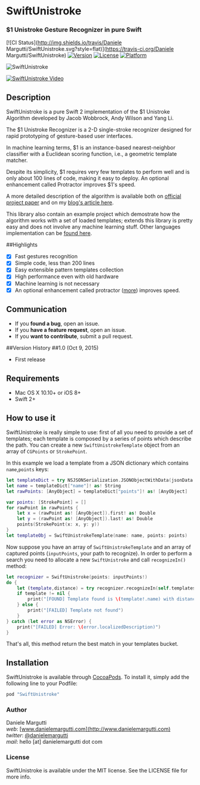 # SwiftUnistroke
### $1 Unistroke Gesture Recognizer in pure Swift

[![CI Status](http://img.shields.io/travis/Daniele Margutti/SwiftUnistroke.svg?style=flat)](https://travis-ci.org/Daniele Margutti/SwiftUnistroke)
[![Version](https://img.shields.io/cocoapods/v/SwiftUnistroke.svg?style=flat)](http://cocoapods.org/pods/SwiftUnistroke)
[![License](https://img.shields.io/cocoapods/l/SwiftUnistroke.svg?style=flat)](http://cocoapods.org/pods/SwiftUnistroke)
[![Platform](https://img.shields.io/cocoapods/p/SwiftUnistroke.svg?style=flat)](http://cocoapods.org/pods/SwiftUnistroke)

![SwiftUnistroke](https://raw.githubusercontent.com/malcommac/SwiftUnistroke/master/swiftunistroke.png)

[![SwiftUnistroke Video](https://raw.githubusercontent.com/malcommac/SwiftUnistroke/master/swiftunistroke.png)](http://www.youtube.com/watch?v=P7wQVkmTkPY)


## Description
SwiftUnistroke is a pure Swift 2 implementation of the $1 Unistroke Algorithm developed by Jacob Wobbrock, Andy Wilson and Yang Li.

The $1 Unistroke Recognizer is a 2-D single-stroke recognizer designed for rapid prototyping of gesture-based user interfaces.

In machine learning terms, $1 is an instance-based nearest-neighbor classifier with a Euclidean scoring function, i.e., a geometric template matcher.

Despite its simplicity, $1 requires very few templates to perform well and is only about 100 lines of code, making it easy to deploy. An optional enhancement called Protractor improves $1's speed.

A more detailed description of the algorithm is available both on [official project paper](http://faculty.washington.edu/wobbrock/pubs/uist-07.01.pdf) and on my [blog's article here](http://danielemargutti.com/1-recognizer-in-swift-2/).

This library also contain an example project which demostrate how the algorithm works with a set of loaded templates; extends this library is pretty easy and does not involve any machine learning stuff.
Other languages implementation can be [found here](https://depts.washington.edu/aimgroup/proj/dollar/).

##Highlights
- [x] Fast gestures recognition
- [x] Simple code, less than 200 lines
- [x] Easy extensible pattern templates collection
- [x] High performance even with old hardware
- [x] Machine learning is not necessary
- [x] An optional enhancement called protractor ([more](http://dl.acm.org/citation.cfm?id=1753654)) improves speed.

## Communication
- If you **found a bug**, open an issue.
- If you **have a feature request**, open an issue.
- If you **want to contribute**, submit a pull request.

##Version History
##1.0 (Oct 9, 2015)
- First release

## Requirements
- Mac OS X 10.10+ or iOS 8+
- Swift 2+

## How to use it
SwiftUnistroke is really simple to use: first of all you need to provide a set of templates; each template is composed by a series of points which describe the path.
You can create a new ```SwiftUnistrokeTemplate``` object from an array of ```CGPoints``` or ```StrokePoint```.

In this example we load a template from a JSON dictionary which contains ```name```,```points``` keys:

```swift
let templateDict = try NSJSONSerialization.JSONObjectWithData(jsonData!, options: NSJSONReadingOptions.AllowFragments) as! NSDictionary
let name = templateDict["name"]! as! String
let rawPoints: [AnyObject] = templateDict["points"]! as! [AnyObject]

var points: [StrokePoint] = []
for rawPoint in rawPoints {
	let x = (rawPoint as! [AnyObject]).first! as! Double
	let y = (rawPoint as! [AnyObject]).last! as! Double
	points(StrokePoint(x: x, y: y))
}		
let templateObj = SwiftUnistrokeTemplate(name: name, points: points)		
```
Now suppose you have an array of ```SwiftUnistrokeTemplate``` and an array of captured points (```inputPoints```, your path to recognize).
In order to perform a search you need to allocate a new ```SwiftUnistroke``` and call ```recognizeIn()``` method:

```swift
let recognizer = SwiftUnistroke(points: inputPoints!)
do {
	let (template,distance) = try recognizer.recognizeIn(self.templates, useProtractor:  false)
	if template != nil {
		print("[FOUND] Template found is \(template!.name) with distance: \(distance!)")
	} else {
		print("[FAILED] Template not found")
	}
} catch (let error as NSError) {
	print("[FAILED] Error: \(error.localizedDescription)")
}
```

That's all, this method return the best match in your templates bucket.

## Installation

SwiftUnistroke is available through [CocoaPods](http://cocoapods.org). To install
it, simply add the following line to your Podfile:

```ruby
pod "SwiftUnistroke"
```

### Author
Daniele Margutti  
*web*: [www.danielemargutti.com](http://www.danielemargutti.com)  
*twitter*: [@danielemargutti](http://www.twitter.com/danielemargutti)  
*mail*: hello [at] danielemargutti dot com    

### License

SwiftUnistroke is available under the MIT license. See the LICENSE file for more info.
